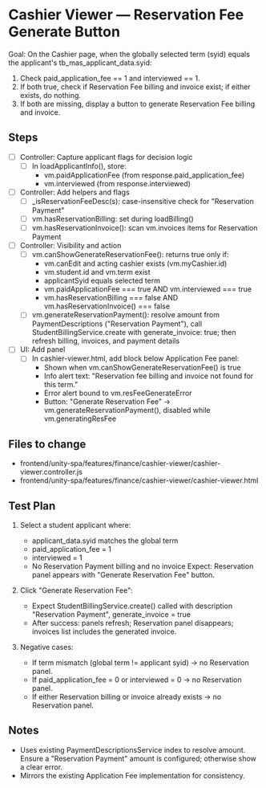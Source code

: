 # Cashier Viewer — Reservation Fee Generate Button

Goal: On the Cashier page, when the globally selected term (syid) equals the applicant&#39;s tb_mas_applicant_data.syid:
1) Check paid_application_fee == 1 and interviewed == 1.
2) If both true, check if Reservation Fee billing and invoice exist; if either exists, do nothing.
3) If both are missing, display a button to generate Reservation Fee billing and invoice.

## Steps

- [ ] Controller: Capture applicant flags for decision logic
  - [ ] In loadApplicantInfo(), store:
    - vm.paidApplicationFee (from response.paid_application_fee)
    - vm.interviewed (from response.interviewed)
- [ ] Controller: Add helpers and flags
  - [ ] _isReservationFeeDesc(s): case-insensitive check for &#34;Reservation Payment&#34;
  - [ ] vm.hasReservationBilling: set during loadBilling()
  - [ ] vm.hasReservationInvoice(): scan vm.invoices items for Reservation Payment
- [ ] Controller: Visibility and action
  - [ ] vm.canShowGenerateReservationFee(): returns true only if:
    - vm.canEdit and acting cashier exists (vm.myCashier.id)
    - vm.student.id and vm.term exist
    - applicantSyid equals selected term
    - vm.paidApplicationFee === true AND vm.interviewed === true
    - vm.hasReservationBilling === false AND vm.hasReservationInvoice() === false
  - [ ] vm.generateReservationPayment(): resolve amount from PaymentDescriptions (&#34;Reservation Payment&#34;), call StudentBillingService.create with generate_invoice: true; then refresh billing, invoices, and payment details
- [ ] UI: Add panel
  - [ ] In cashier-viewer.html, add block below Application Fee panel:
    - Shown when vm.canShowGenerateReservationFee() is true
    - Info alert text: &#34;Reservation fee billing and invoice not found for this term.&#34;
    - Error alert bound to vm.resFeeGenerateError
    - Button: &#34;Generate Reservation Fee&#34; → vm.generateReservationPayment(), disabled while vm.generatingResFee

## Files to change

- frontend/unity-spa/features/finance/cashier-viewer/cashier-viewer.controller.js
- frontend/unity-spa/features/finance/cashier-viewer/cashier-viewer.html

## Test Plan

1) Select a student applicant where:
   - applicant_data.syid matches the global term
   - paid_application_fee = 1
   - interviewed = 1
   - No Reservation Payment billing and no invoice
   Expect: Reservation panel appears with &#34;Generate Reservation Fee&#34; button.

2) Click &#34;Generate Reservation Fee&#34;:
   - Expect StudentBillingService.create() called with description &#34;Reservation Payment&#34;, generate_invoice = true
   - After success: panels refresh; Reservation panel disappears; invoices list includes the generated invoice.

3) Negative cases:
   - If term mismatch (global term != applicant syid) → no Reservation panel.
   - If paid_application_fee = 0 or interviewed = 0 → no Reservation panel.
   - If either Reservation billing or invoice already exists → no Reservation panel.

## Notes

- Uses existing PaymentDescriptionsService index to resolve amount. Ensure a &#34;Reservation Payment&#34; amount is configured; otherwise show a clear error.
- Mirrors the existing Application Fee implementation for consistency.
